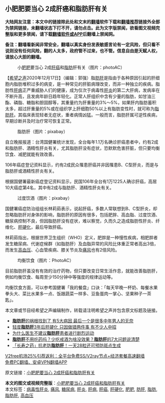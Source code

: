  <h2>小肥肥要当心 2成肝癌和脂肪肝有关</h2> <p class="notice"><b>大陆网友注意：本文中的链接除此处和文末的<a href="https://github.com/bannedbook/fanqiang" >翻墙</a>软件下载和<a href="https://github.com/killgcd/justmysocks/blob/master/README.md">翻墙推荐</a>链接外全部为禁网链接，未翻墙状态下打不开，请勿点击。此为文字版禁闻，欲看图文视频完整版和更多禁闻，请下载<a href="https://github.com/bannedbook/fanqiang">翻墙软件或APP</a>后翻墙上禁闻网。</p><p>备注：翻墙看新闻非常安全，翻墙以真实身份发表敏感言论有一定风险，但只看不说则没有任何风险，翻的人太多，政府管不过来，也不管。信息自由是天赋人权，请放心大胆的翻墙。</b></p>  <div class="entry"> <figure><figcaption>小<a href="https://www.bannedbook.org/bnews/tag/%E8%82%A5%E8%82%A5/" class="st_tag internal_tag" rel="tag" title="标签 肥肥 下的日志">肥肥</a>要当心 2成<a href="https://www.bannedbook.org/bnews/tag/%E8%82%9D%E7%99%8C/" class="st_tag internal_tag" rel="tag" title="标签 肝癌 下的日志">肝癌</a>和<a href="https://www.bannedbook.org/bnews/tag/%E8%84%82%E8%82%AA/" class="st_tag internal_tag" rel="tag" title="标签 脂肪 下的日志">脂肪</a>肝有关（图片：photoAC）</figcaption></figure> <p>【<span class='wp_keywordlink_affiliate'><a href="https://www.soundofhope.org" title="希望之声" target="_blank">希望之声</a></span>2020年12月17日】（编辑：郭强）脂<a href="https://www.bannedbook.org/bnews/tag/%E8%82%AA%E8%82%9D/" class="st_tag internal_tag" rel="tag" title="标签 肪肝 下的日志">肪肝</a>是指由于各种原因引起的肝细胞内脂肪堆积过多的病变，是一种常见的肝脏病理改变，而非一种独立的疾病。脂肪性<a href="https://www.bannedbook.org/bnews/tag/%E8%82%9D%E7%97%85/" class="st_tag internal_tag" rel="tag" title="标签 肝病 下的日志">肝病</a>正严重威胁人们的健康，成为仅次于病毒性<a href="https://www.bannedbook.org/bnews/tag/%E8%82%9D%E7%82%8E/" class="st_tag internal_tag" rel="tag" title="标签 肝炎 下的日志">肝炎</a>的第二大肝病，发病率在不断升高，且发病年龄日趋年轻化。正常人肝组织中含有少量的脂肪，如甘油三酯、磷脂、糖脂和胆固醇等，其重量约为肝重量的3%～5%，如果肝内脂肪蓄积太多，超过肝重量的5%或在组织学上肝细胞50%以上有脂肪变性时，就可称为<a href="https://www.bannedbook.org/bnews/tag/%e8%84%82%e8%82%aa%e8%82%9d/" class="st_tag internal_tag" rel="tag" title="标签 脂肪肝 下的日志">脂肪肝</a>。其临床表现轻者无症状，重者病情凶猛。一般而言，脂肪肝属可逆性疾病，早期诊断并及时治疗常可恢复正常。</p> <figure><figcaption>脂肪肝（图片：pixabay）</figcaption></figure> <p>自立晚报报道：台湾国健署统计发现，全台每年1.1万名确诊肝癌患者中，约有2成和脂肪肝、酒精性肝炎有关，尤其脂肪肝没有症状，恐默默危害肝脏，但只要均衡饮食、减肥就能有效改善。</p> <p>106年癌症登记资料显示，约有2成民众罹患肝癌并非因罹患B、C型肝炎，而是与脂肪肝或酒精性肝炎有关。</p>  <p>根据国健署最新癌症登记资料显示，民国106年全台有1万1225人确诊肝癌，高居10大癌症第4名，其中有2成与脂肪肝、酒精性肝炎有关。</p> <figure><figcaption>过度饮酒（图片：pixabay）</figcaption></figure> <p>国健署癌症防治组组长林莉茹表示，说起肝癌，多数人常联想到B、C型肝炎，却忽略脂肪肝对身体的影响，脂肪肝的原因有很多，包括肥胖、高血脂、过度饮酒、糖尿病控制不良，但因脂肪肝没有症状，难以察觉，久而久之造成脂肪性肝炎、纤维化、<a href="https://www.bannedbook.org/bnews/tag/%e8%82%9d%e7%a1%ac%e5%8c%96/" class="st_tag internal_tag" rel="tag" title="标签 肝硬化 下的日志">肝硬化</a>，最后导致肝癌。</p> <p>林莉茹指出，根据世界卫生组织（WHO）定义，肥胖是一种慢性疾病，相肥胖者发生糖尿病、代谢症候群（如脂肪肝）及血脂异常的风险比体重正常者高出3倍，而发生<a href="https://www.bannedbook.org/bnews/tag/%e9%ab%98%e8%a1%80%e5%8e%8b/" class="st_tag internal_tag" rel="tag" title="标签 高血压 下的日志">高血压</a>、心血管疾病、膝关节炎及<a href="https://www.bannedbook.org/bnews/tag/%E7%97%9B%E9%A3%8E/" class="st_tag internal_tag" rel="tag" title="标签 痛风 下的日志">痛风</a>也有2倍风险。</p>  <figure><figcaption>均衡饮食（图片：PhotoAC）</figcaption></figure> <p>目前脂肪肝虽没有有效的治疗药物，但只要改变日常生活作息，就能改善脂肪肝，例如均衡饮食、每周至少150分钟中等强度的规律运动等。</p> <p>均衡饮食方面，可以参考国健署「我的餐盘」口诀：「每天早晚一杯奶、每餐水果拳头大、菜比水果多一点、饭跟蔬菜一样多、豆鱼蛋肉一掌心、坚果种子一茶匙」。</p> <p>本文章或节目经希望之声编辑制作，转载请注明希望之声并包含原文标题及链接。</p>  <ul class='op-related-articles' title='相关阅读'> <li><a href='https://www.bannedbook.org/bnews/health/20201215/1447885.html' target='_blank'><b>脂肪肝</b>的祸根找到了 有5大病因 最后一个是很多中年男人的无奈</a></li> <li><a href='https://www.bannedbook.org/bnews/health/20201211/1445574.html' target='_blank'>轻度<b>脂肪肝</b>3年后肝硬化 只因做错两件事 有不少人中招</a></li> <li><a href='https://www.bannedbook.org/bnews/health/20201202/1440531.html' target='_blank'>为什么医生不建议<b>脂肪肝</b>患者进行剧烈运动</a></li> <li><a href='https://www.bannedbook.org/bnews/health/20201201/1439846.html' target='_blank'><b>脂肪肝</b>不用吃药吗？少吃戒酒为啥没效果？<b>脂肪肝</b>的7大问题说清楚</a></li> <li><a href='https://www.bannedbook.org/bnews/health/20201119/1433389.html' target='_blank'>「长寿之药」抗老防<b>脂肪肝</b>！一天28粒还可预防斑点生成</a></li> </ul> <p class="texttj"> <a href="https://github.com/bannedbook/fanqiang/wiki/V2ray%E6%9C%BA%E5%9C%BA" target="_blank">V2free机场25%引荐返利：全平台免费SS/V2ray节点+经济套餐高速翻墙</a><br/> <a href="https://github.com/bannedbook/fanqiang/wiki/%E7%A6%81%E9%97%BB%E7%BD%91%E5%AE%89%E5%8D%93%E7%BF%BB%E5%A2%99%E6%96%B0%E9%97%BBAPP" target="_blank">免费PC翻墙、安卓VPN翻墙APP</a></p><p>原文链接：<a class="src_link"  href="https://www.soundofhope.org/post/386947" target="_blank">小肥肥要当心 2成肝癌和脂肪肝有关</a></p><a name='sharetosocial'></a>       <div><b>本文的图文或视频完整版</b>：<a href='https://www.bannedbook.org/bnews/comments/20201218/1450066.html'>小肥肥要当心 2成肝癌和脂肪肝有关</a></div>  </div><!--END ENTRY--> <div class="postfooter"> <div>本文标签：<a href="https://www.bannedbook.org/bnews/tag/%e7%97%85%e6%af%92%e6%80%a7%e8%82%9d%e7%82%8e/" rel="tag">病毒性肝炎</a>, <a href="https://www.bannedbook.org/bnews/tag/%E7%97%9B%E9%A3%8E/" rel="tag">痛风</a>, <a href="https://www.bannedbook.org/bnews/tag/%e7%b3%96%e5%b0%bf%e7%97%85/" rel="tag">糖尿病</a>, <a href="https://www.bannedbook.org/bnews/tag/%E8%82%9D%E7%82%8E/" rel="tag">肝炎</a>, <a href="https://www.bannedbook.org/bnews/tag/%E8%82%9D%E7%97%85/" rel="tag">肝病</a>, <a href="https://www.bannedbook.org/bnews/tag/%E8%82%9D%E7%99%8C/" rel="tag">肝癌</a>, <a href="https://www.bannedbook.org/bnews/tag/%e8%82%9d%e7%a1%ac%e5%8c%96/" rel="tag">肝硬化</a>, <a href="https://www.bannedbook.org/bnews/tag/%E8%82%A5%E8%82%A5/" rel="tag">肥肥</a>, <a href="https://www.bannedbook.org/bnews/tag/%E8%82%AA%E8%82%9D/" rel="tag">肪肝</a>, <a href="https://www.bannedbook.org/bnews/tag/%E8%84%82%E8%82%AA/" rel="tag">脂肪</a>, <a href="https://www.bannedbook.org/bnews/tag/%e8%84%82%e8%82%aa%e8%82%9d/" rel="tag">脂肪肝</a>, <a href="https://www.bannedbook.org/bnews/tag/%e9%ab%98%e8%a1%80%e5%8e%8b/" rel="tag">高血压</a></div>  </div><!--END POSTFOOTER--> 